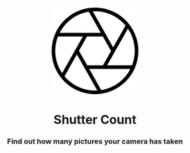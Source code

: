 <p align="center"><img src="https://github.com/mrgian/shutter-count/raw/master/assets/shutter.png"></p>
<h1 align="center">Shutter Count</h1>
<h3 align="center">
Find out how many pictures your camera has taken
</h3>
